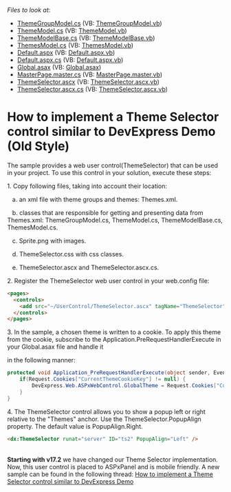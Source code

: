 <!-- default file list -->
*Files to look at*:

* [ThemeGroupModel.cs](./CS/App_Code/ThemeGroupModel.cs) (VB: [ThemeGroupModel.vb](./VB/App_Code/ThemeGroupModel.vb))
* [ThemeModel.cs](./CS/App_Code/ThemeModel.cs) (VB: [ThemeModel.vb](./VB/App_Code/ThemeModel.vb))
* [ThemeModelBase.cs](./CS/App_Code/ThemeModelBase.cs) (VB: [ThemeModelBase.vb](./VB/App_Code/ThemeModelBase.vb))
* [ThemesModel.cs](./CS/App_Code/ThemesModel.cs) (VB: [ThemesModel.vb](./VB/App_Code/ThemesModel.vb))
* [Default.aspx](./CS/Default.aspx) (VB: [Default.aspx.vb](./VB/Default.aspx.vb))
* [Default.aspx.cs](./CS/Default.aspx.cs) (VB: [Default.aspx.vb](./VB/Default.aspx.vb))
* [Global.asax](./CS/Global.asax) (VB: [Global.asax](./VB/Global.asax))
* [MasterPage.master.cs](./CS/MasterPage.master.cs) (VB: [MasterPage.master.vb](./VB/MasterPage.master.vb))
* [ThemeSelector.ascx](./CS/UserControl/ThemeSelector.ascx) (VB: [ThemeSelector.ascx.vb](./VB/UserControl/ThemeSelector.ascx.vb))
* [ThemeSelector.ascx.cs](./CS/UserControl/ThemeSelector.ascx.cs) (VB: [ThemeSelector.ascx.vb](./VB/UserControl/ThemeSelector.ascx.vb))
<!-- default file list end -->
# How to implement a Theme Selector control similar to DevExpress Demo (Old Style)


<p>The sample provides a web user control(ThemeSelector) that can be used in your project. To use this control in your solution, execute these steps:</p>
<p>1. Copy following files, taking into account their location:</p>
<p>   a. an xml file with theme groups and themes: Themes.xml.</p>
<p>   b. classes that are responsible for getting and presenting data from Themes.xml: ThemeGroupModel.cs, ThemeModel.cs, ThemeModelBase.cs, ThemesModel.cs.</p>
<p>   c. Sprite.png with images.</p>
<p>   d. ThemeSelector.css with css classes.</p>
<p>   e. ThemeSelector.ascx and ThemeSelector.ascx.cs.</p>
<p>2. Register the ThemeSelector web user control in your web.config file:</p>


```aspx
<pages>
  <controls>
    <add src="~/UserControl/ThemeSelector.ascx" tagName="ThemeSelector" tagPrefix="dx" />
  </controls>
</pages>

```


<p>3. In the sample, a chosen theme is written to a cookie. To apply this theme from the cookie, subscribe to the Application.PreRequestHandlerExecute in your Global.asax file and handle it</p>
<p>in the following manner:</p>


```cs
protected void Application_PreRequestHandlerExecute(object sender, EventArgs e) {
    if(Request.Cookies["CurrentThemeCookieKey"] != null) {
        DevExpress.Web.ASPxWebControl.GlobalTheme = Request.Cookies["CurrentThemeCookieKey"].Value;
    }
}

```


<p>4. The ThemeSelector control allows you to show a popup left or right relative to the "Themes" anchor. Use the ThemeSelector.PopupAlign property. The default value is PopupAlign.Right. </p>


```aspx
<dx:ThemeSelector runat="server" ID="ts2" PopupAlign="Left" />
```


<p><br><strong>Starting with v17.2</strong> we have changed our Theme Selector implementation. Now, this user control is placed to ASPxPanel and is mobile friendly. A new sample can be found in the following thread: <a href="https://www.devexpress.com/Support/Center/p/T590818">How to implement a Theme Selector control similar to DevExpress Demo</a></p>

<br/>


